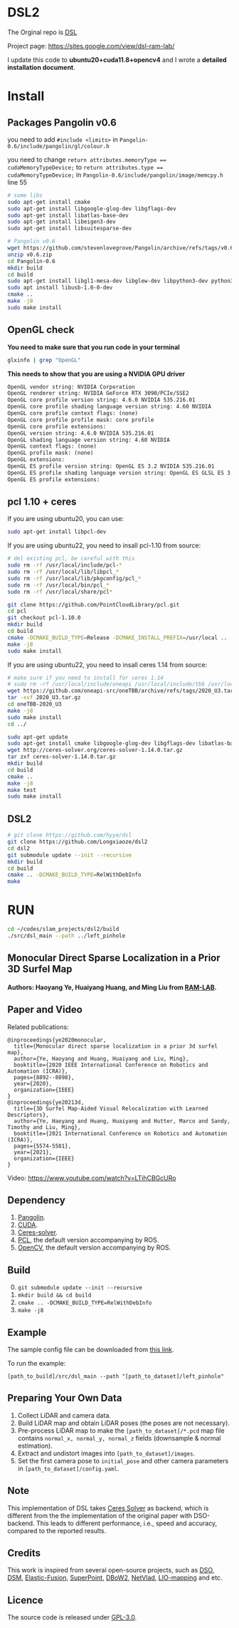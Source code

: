 # DSL2

The Orginal repo is [DSL](https://github.com/hyye/dsl)

Project page: https://sites.google.com/view/dsl-ram-lab/

I update this code to **ubuntu20+cuda11.8+opencv4** and I wrote a **detailed installation document**.

# Install
## Packages Pangolin v0.6
you need to add `#include <limits>`  in `Pangolin-0.6/include/pangolin/gl/colour.h`

you need to change `return attributes.memoryType == cudaMemoryTypeDevice;` to `return attributes.type == cudaMemoryTypeDevice;`  in `Pangolin-0.6/include/pangolin/image/memcpy.h` line 55

``` bash
# some libs
sudo apt-get install cmake
sudo apt-get install libgoogle-glog-dev libgflags-dev
sudo apt-get install libatlas-base-dev
sudo apt-get install libeigen3-dev
sudo apt-get install libsuitesparse-dev

# Pangolin v0.6
wget https://github.com/stevenlovegrove/Pangolin/archive/refs/tags/v0.6.zip
unzip v0.6.zip
cd Pangolin-0.6
mkdir build
cd build
sudo apt-get install libgl1-mesa-dev libglew-dev libpython3-dev python3-numpy cmake ffmpeg libavcodec-dev libavutil-dev libavformat-dev libswscale-dev libjpeg-dev libpng-dev libtiff-dev libopenexr-dev
sudo apt install libusb-1.0-0-dev
cmake ..
make -j8
sudo make install
```

## OpenGL check
**You need to make sure that you run code in your terminal**
``` bash
glxinfo | grep "OpenGL"
```
**This needs to show that you are using a NVIDIA GPU driver**
``` html
OpenGL vendor string: NVIDIA Corporation
OpenGL renderer string: NVIDIA GeForce RTX 3090/PCIe/SSE2
OpenGL core profile version string: 4.6.0 NVIDIA 535.216.01
OpenGL core profile shading language version string: 4.60 NVIDIA
OpenGL core profile context flags: (none)
OpenGL core profile profile mask: core profile
OpenGL core profile extensions:
OpenGL version string: 4.6.0 NVIDIA 535.216.01
OpenGL shading language version string: 4.60 NVIDIA
OpenGL context flags: (none)
OpenGL profile mask: (none)
OpenGL extensions:
OpenGL ES profile version string: OpenGL ES 3.2 NVIDIA 535.216.01
OpenGL ES profile shading language version string: OpenGL ES GLSL ES 3.20
OpenGL ES profile extensions:

```

## pcl 1.10 + ceres
If you are using ubuntu20, you can use:
``` bash
sudo apt-get install libpcl-dev
```

If you are using ubuntu22, you need to insall pcl-1.10 from source:
``` bash
# del existing pcl, be careful with this
sudo rm -rf /usr/local/include/pcl-*
sudo rm -rf /usr/local/lib/libpcl_*
sudo rm -rf /usr/local/lib/pkgconfig/pcl_*
sudo rm -rf /usr/local/bin/pcl_*
sudo rm -rf /usr/local/share/pcl*

git clone https://github.com/PointCloudLibrary/pcl.git
cd pcl
git checkout pcl-1.10.0
mkdir build
cd build
cmake -DCMAKE_BUILD_TYPE=Release -DCMAKE_INSTALL_PREFIX=/usr/local ..
make -j8
sudo make install
```
If you are using ubuntu22, you need to insall ceres 1.14 from source:
``` bash
# make sure if you need to install for ceres 1.14
# sudo rm -rf /usr/local/include/oneapi /usr/local/include/tbb /usr/local/lib/libtbb*
wget https://github.com/oneapi-src/oneTBB/archive/refs/tags/2020_U3.tar.gz
tar -xvf 2020_U3.tar.gz
cd oneTBB-2020_U3
make -j8
sudo make install
cd ../

sudo apt-get update
sudo apt-get install cmake libgoogle-glog-dev libgflags-dev libatlas-base-dev libeigen3-dev libsuitesparse-dev
wget http://ceres-solver.org/ceres-solver-1.14.0.tar.gz
tar zxf ceres-solver-1.14.0.tar.gz
mkdir build
cd build
cmake ..
make -j8
make test
sudo make install
```



## DSL2
``` bash
# git clone https://github.com/hyye/dsl
git clone https://github.com/Longxiaoze/dsl2
cd dsl2
git submodule update --init --recursive
mkdir build
cd build
cmake .. -DCMAKE_BUILD_TYPE=RelWithDebInfo
make
```


# RUN
``` bash
cd ~/codes/slam_projects/dsl2/build
./src/dsl_main --path ../left_pinhole
```


## Monocular Direct Sparse Localization in a Prior 3D Surfel Map
#### Authors: Haoyang Ye, Huaiyang Huang, and Ming Liu from [RAM-LAB](https://ram-lab.com/).

## Paper and Video
Related publications:
```
@inproceedings{ye2020monocular,
  title={Monocular direct sparse localization in a prior 3d surfel map},
  author={Ye, Haoyang and Huang, Huaiyang and Liu, Ming},
  booktitle={2020 IEEE International Conference on Robotics and Automation (ICRA)},
  pages={8892--8898},
  year={2020},
  organization={IEEE}
}
@inproceedings{ye20213d,
  title={3D Surfel Map-Aided Visual Relocalization with Learned Descriptors},
  author={Ye, Haoyang and Huang, Huaiyang and Hutter, Marco and Sandy, Timothy and Liu, Ming},
  booktitle={2021 International Conference on Robotics and Automation (ICRA)},
  pages={5574-5581},
  year={2021},
  organization={IEEE}
}
```
Video:
https://www.youtube.com/watch?v=LTihCBGcURo

## Dependency
1. [Pangolin](https://github.com/stevenlovegrove/Pangolin).
2. [CUDA](https://developer.nvidia.com/cuda-downloads?target_os=Linux&target_arch=x86_64&target_distro=Ubuntu&target_version=1804&target_type=deblocal).
3. [Ceres-solver](http://ceres-solver.org/installation.html#linux).
4. [PCL](http://www.pointclouds.org/downloads/), the default version accompanying by ROS.
5. [OpenCV](https://docs.opencv.org/master/d7/d9f/tutorial_linux_install.html), the default version accompanying by ROS.

## Build
0. `git submodule update --init --recursive`
1. `mkdir build && cd build`
2. `cmake .. -DCMAKE_BUILD_TYPE=RelWithDebInfo` 
3. `make -j8`

## Example
The sample config file can be downloaded from [this link](https://hkustconnect-my.sharepoint.com/:u:/g/personal/hyeab_connect_ust_hk/EXDlfYJgCclHuxvTiEcfpbIBJmNAwdE1soquwUeHGuaItw?e=63oiEP).

To run the example:
```shell
[path_to_build]/src/dsl_main --path "[path_to_dataset]/left_pinhole"
```

## Preparing Your Own Data
1. Collect LiDAR and camera data.
2. Build LiDAR map and obtain LiDAR poses (the poses are not necessary).
3. Pre-process LiDAR map to make the `[path_to_dataset]/*.pcd` map file contains `normal_x, normal_y, normal_z` fields (downsample & normal estimation).
4. Extract and undistort images into `[path_to_dataset]/images`.
5. Set the first camera pose to `initial_pose` and other camera parameters in `[path_to_dataset]/config.yaml`.

## Note
This implementation of DSL takes [Ceres Solver](http://ceres-solver.org/) as backend, which is different from the the implementation of the original paper with DSO-backend. This leads to different performance, i.e., speed and accuracy, compared to the reported results.

## Credits
This work is inspired from several open-source projects, such as [DSO](https://github.com/JakobEngel/dso), [DSM](https://github.com/jzubizarreta/dsm), [Elastic-Fusion](https://github.com/mp3guy/ElasticFusion), [SuperPoint](https://github.com/magicleap/SuperPointPretrainedNetwork), [DBoW2](https://github.com/dorian3d/DBoW2), [NetVlad](https://www.di.ens.fr/willow/research/netvlad/), [LIO-mapping](https://github.com/hyye/lio-mapping) and etc.

## Licence
The source code is released under [GPL-3.0](https://www.gnu.org/licenses/).
